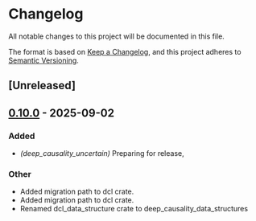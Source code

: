 # Changelog

All notable changes to this project will be documented in this file.

The format is based on [Keep a Changelog](https://keepachangelog.com/en/1.0.0/),
and this project adheres to [Semantic Versioning](https://semver.org/spec/v2.0.0.html).

## [Unreleased]

## [0.10.0](https://github.com/deepcausality-rs/deep_causality/compare/dcl_data_structures-v0.9.2...dcl_data_structures-v0.10.0) - 2025-09-02

### Added

- *(deep_causality_uncertain)* Preparing for release,

### Other

- Added migration path to dcl crate.
- Added migration path to dcl crate.
- Renamed dcl_data_structure crate to deep_causality_data_structures
